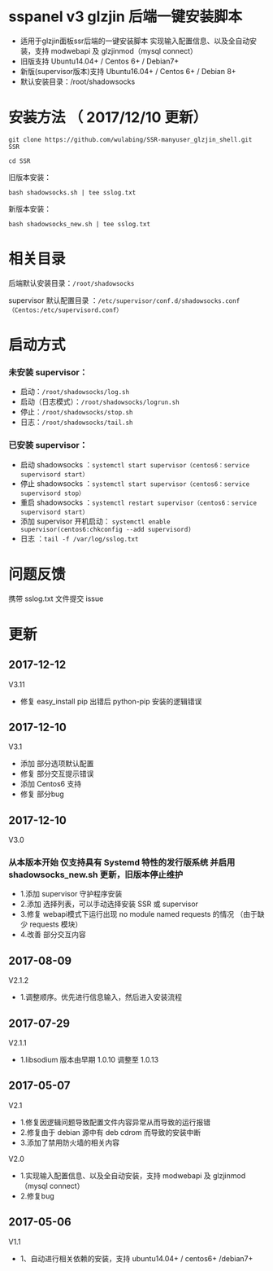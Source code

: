 # sspanel v3 glzjin 后端一键安装脚本

* 适用于glzjin面板ssr后端的一键安装脚本 实现输入配置信息、以及全自动安装，支持 modwebapi 及 glzjinmod（mysql connect）
* 旧版支持 Ubuntu14.04+ / Centos 6+ / Debian7+ 
* 新版(supervisor版本)支持 Ubuntu16.04+ / Centos 6+ / Debian 8+
* 默认安装目录：/root/shadowsocks

# 安装方法 （ 2017/12/10 更新）
```
git clone https://github.com/wulabing/SSR-manyuser_glzjin_shell.git SSR

cd SSR
```
旧版本安装：

`bash shadowsocks.sh | tee sslog.txt`

新版本安装：

`bash shadowsocks_new.sh | tee sslog.txt`

# 相关目录

后端默认安装目录：`/root/shadowsocks`

supervisor 默认配置目录 ：`/etc/supervisor/conf.d/shadowsocks.conf （Centos:/etc/supervisord.conf）`

# 启动方式

### 未安装 supervisor：

* 启动：`/root/shadowsocks/log.sh`
* 启动（日志模式）：`/root/shadowsocks/logrun.sh`
* 停止：`/root/shadowsocks/stop.sh`
* 日志：`/root/shadowsocks/tail.sh`

### 已安装 supervisor：

* 启动 shadowsocks ：`systemctl start supervisor（centos6：service supervisord start）`
* 停止 shadowsocks ：`systemctl start supervisor（centos6：service supervisord stop）`
* 重启 shadowsocks ：`systemctl restart supervisor（centos6：service supervisord start）`
* 添加 supervisor 开机启动： `systemctl enable supervisor(centos6:chkconfig --add supervisord)`
* 日志 ：`tail -f /var/log/sslog.txt`

# 问题反馈

携带 sslog.txt 文件提交 issue

# 更新
## 2017-12-12
V3.11
* 修复 easy_install pip 出错后 python-pip 安装的逻辑错误

## 2017-12-10
V3.1
* 添加 部分选项默认配置
* 修复 部分交互提示错误
* 添加 Centos6 支持
* 修复 部分bug

## 2017-12-10
V3.0
### 从本版本开始 仅支持具有 Systemd 特性的发行版系统 并启用 shadowsocks_new.sh 更新，旧版本停止维护

* 1.添加 supervisor 守护程序安装
* 2.添加 选择列表，可以手动选择安装 SSR 或 supervisor 
* 3.修复 webapi模式下运行出现 no module named requests 的情况 （由于缺少 requests 模块）
* 4.改善 部分交互内容

## 2017-08-09
V2.1.2

* 1.调整顺序。优先进行信息输入，然后进入安装流程

## 2017-07-29
V2.1.1

* 1.libsodium 版本由早期 1.0.10 调整至 1.0.13


## 2017-05-07
V2.1

* 1.修复因逻辑问题导致配置文件内容异常从而导致的运行报错
* 2.修复由于 debian 源中有 deb cdrom 而导致的安装中断
* 3.添加了禁用防火墙的相关内容

V2.0

* 1.实现输入配置信息、以及全自动安装，支持 modwebapi 及 glzjinmod（mysql connect）
* 2.修复bug

## 2017-05-06
V1.1

* 1、自动进行相关依赖的安装，支持 ubuntu14.04+ / centos6+ /debian7+ 

